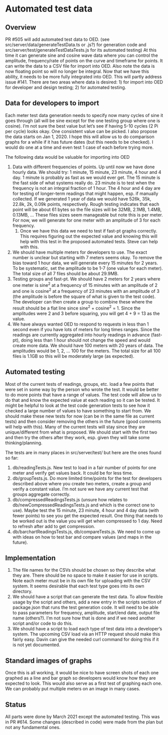 # Automated test data

## Overview

PR #505 will add automated test data to OED. (see src/server/data/generateTestData.ts or .js?) for generation code and src/server/test/generateTestDataTests.js for its automated testing) At this time it can generate sine and cosine wave data where you can control the amplitude, frequency/rate of points on the curve and timeframe for points. It can write the data to a CSV file for import into OED. Also note the data is now floating point so will no longer be integral. Now that we have this ability, it needs to be more fully integrated into OED. This will partly address issue #141. There are two areas where data is desired: 1) for import into OED for developer and design testing; 2) for automated testing.

## Data for developers to import

Each meter test data generation needs to specify now many cycles of sine it goes through (all will be sine except for the one testing group where one is cosine). I’m not sure the best value but let’s see if having 5-10 cycles (2 Pi per cycle) looks okay. One consistent value can be picked. I also propose the data starts on Jan 1, 2020. I hope this will allow us to do comparison graphs for a while if it has future dates (but this needs to be checked). I would do one at a time and even test 1 case of each before trying more.

The following data would be valuable for importing into OED

1. Data with different frequencies of points. Up until now we have done hourly data. We should try: 1 minute, 15 minute, 23 minute, 4 hour and 4 day. 1 minute is probably as fast as we would ever get. The 15 minute is the fast side of what systems really do. 23 minute is to test when the frequency is not an integral fraction of 1 hour. The 4 hour and 4 day are for testing of longer-term readings that might happen, esp. if manually collected. If we generated 1 year of data we would have 526k, 35k, 22.8k, 2k, 0.09k points, respectively. Rough testing indicates that each point will be about 61 bytes so the file sizes will be 32MB, 2.1MB, 1.4MB, 0.13MB, … These files sizes seem manageable but note this is per meter. For now, we will generate for one meter with an amplitude of 3 for each frequency.
    1. Once we have this data we need to test if fast-pt graphs correctly. This requires figuring out the expected value and knowing this will help with this test in the proposed automated tests. Steve can help with this.
2. We should have multiple meters for developers to use. The exact number is unclear but starting with 7 meters seems okay. To remove the bias toward 1 hour data, we will generate every 15 minutes for 2 years. To be systematic, set the amplitude to be 1-7 (one value for each meter). The total size of all 7 files should be about 29.9MB. 
3. Testing groups and fast-pt. We should have 2 meters for 2 years where one meter is sine<sup>2</sup> at a frequency of 15 minutes with an amplitude of 2 and one is cosine<sup>2</sup> at a frequency of 23 minutes with an amplitude of 3 (the amplitude is before the square of what is given to the test code). The developer can then create a group to combine these where the result should be a flat line since sine<sup>2</sup> + cosine<sup>2</sup> = 1. Since the amplitudes were 2 and 3 before squaring, you will get 4 + 9 = 13 as the value.
4. We have always wanted OED to respond to requests in less than 1 second even if you have lots of meters for long times ranges. Since the readings are currently aggregated into hourly readings in advance (fast-pt), doing less than 1 hour should not change the speed and would create more data. We should have 100 meters with 20 years of data. The amplitudes would be 1, 2, … 100 for the meters. The total size for all 100 files is 1.1GB so this will be moderately large (as expected).

## Automated testing

Most of the current tests of readings, groups, etc. load a few points that were set in some way by the person who wrote the test. It would be better to do more points that have a range of values. The test code will allow us to do that and know the expected value at each reading so it can be tested. It might be helpful to look at the test code generation tests to see how it checked a large number of values to have something to start from. We should make these new tests for now (can be in the same file as current tests) and then consider removing the others in the future (good comments will help with this). Many of the current tests will stay since they are unique/different from what is proposed. We should start with the first two and then try the others after they work, esp. given they will take some thinking/planning.

The tests are in many places in src/server/test/ but here are the ones found so far:

1. db/readingTests.js. New test to load in a fair number of points for one meter and verify get values back. It could be for less time.
2. db/groupTests.js. Do more limited time/points for the test for developers described above where you create two meters, create a group and verify a constant value. I’m not sure we have any current test that groups aggregate correctly.
3. db/compressedReadingsTests.js (unsure how relates to db/newCompressedReadingsTests.js and which is the correct one to use). Maybe test the 15 minute, 23 minute, 4 hour and 4 day data (with fewer points) to see you get the expected result. One thing that needs to be worked out is the value you will get when compressed to 1 day. Need to refresh after add to get compression.
4. db/barchartReadingsTests.js, db/compareTests.js. We need to come up with ideas on how to test bar and compare values (and maps in the future).

## Implementation

1. The file names for the CSVs should be chosen so they describe what they are. There should be no space to make it easier for use in scripts. Note each meter must be in its own file for uploading with the CSV system. It seems desirable that each test type goes into its own directory.
2. We should have a script that can generate the test data. To allow flexible usage by the script and others, add a new entry in the scripts section of package.json that runs the test generation code. It will need to be able to pass parameters for frequency, amplitude, start/end date, output file name (others?). I’m not sure how that is done and if we need another script and/or code to do this.
3. We should have a script to load each type of test data into a developer’s system. The upcoming CSV load via an HTTP request should make this fairly easy. Davin can give the needed curl command for doing this if it is not yet documented.

## Standard images of graphs

Once this is all working, it would be nice to have screen shots of each one graphed as a line and bar graph so developers would know how they are expected to look. This would also serve as a first test of graphing each one. We can probably put multiple meters on an image in many cases.

## Status

All parts were done by March 2021 except the automated testing. This was in PR #614. Some changes (described in code) were made from the plan but not any fundamental ones.
